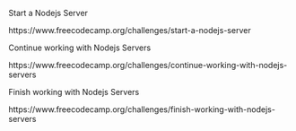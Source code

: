 <p>Start a Nodejs Server</p>
<p>https://www.freecodecamp.org/challenges/start-a-nodejs-server</p>
<p>Continue working with Nodejs Servers</p>
https://www.freecodecamp.org/challenges/continue-working-with-nodejs-servers
<p>Finish working with Nodejs Servers</p>
https://www.freecodecamp.org/challenges/finish-working-with-nodejs-servers
